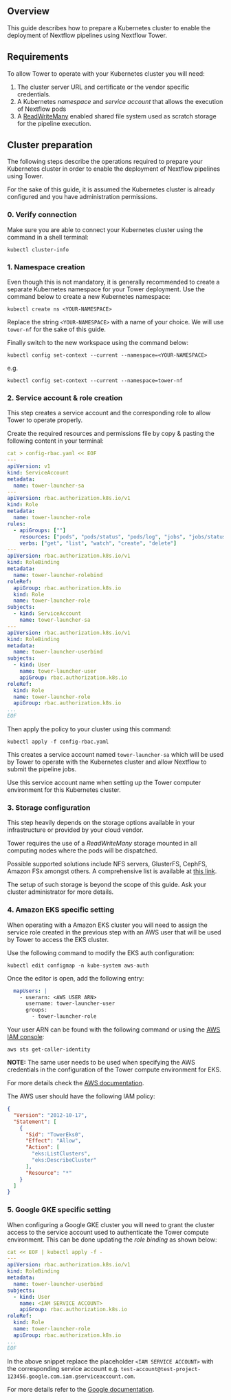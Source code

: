 ## Overview

This guide describes how to prepare a Kubernetes cluster to enable
the deployment of Nextflow pipelines using Nextflow Tower.

## Requirements

To allow Tower to operate with your Kubernetes cluster you will need:

1. The cluster server URL and certificate or the vendor specific credentials.
2. A Kubernetes *namespace* and *service account* that allows the execution of Nextflow pods
3. A [ReadWriteMany](https://kubernetes.io/docs/concepts/storage/persistent-volumes/#access-modes)
enabled shared file system used as scratch storage for the pipeline execution.

## Cluster preparation

The following steps describe the operations required to prepare your Kubernetes cluster
in order to enable the deployment of Nextflow pipelines using Tower.

For the sake of this guide, it is assumed the Kubernetes cluster is already configured and
you have administration permissions.


### 0. Verify connection

Make sure you are able to connect your Kubernetes cluster using the command in a shell terminal:

```
kubectl cluster-info
```

### 1. Namespace creation

Even though this is not mandatory, it is generally recommended to create a separate
Kubernetes namespace for your Tower deployment. Use the command below to create a new
Kubernetes namespace:

```
kubectl create ns <YOUR-NAMESPACE>
```        

Replace the string `<YOUR-NAMESPACE>` with a name of your choice.
We will use `tower-nf` for the sake of this guide.

Finally switch to the new workspace using the command below:

```
kubectl config set-context --current --namespace=<YOUR-NAMESPACE>
```

e.g.

```
kubectl config set-context --current --namespace=tower-nf
```

### 2. Service account & role creation

This step creates a service account and the corresponding role to allow Tower to
operate properly.

Create the required resources and permissions file by copy & pasting the following content in your
terminal:

```yaml
cat > config-rbac.yaml << EOF
---
apiVersion: v1
kind: ServiceAccount
metadata:
  name: tower-launcher-sa
---
apiVersion: rbac.authorization.k8s.io/v1
kind: Role
metadata:
  name: tower-launcher-role
rules:
  - apiGroups: [""]
    resources: ["pods", "pods/status", "pods/log", "jobs", "jobs/status", "jobs/log"]
    verbs: ["get", "list", "watch", "create", "delete"]
---
apiVersion: rbac.authorization.k8s.io/v1
kind: RoleBinding
metadata:
  name: tower-launcher-rolebind
roleRef:
  apiGroup: rbac.authorization.k8s.io
  kind: Role
  name: tower-launcher-role
subjects:
  - kind: ServiceAccount
    name: tower-launcher-sa
---
apiVersion: rbac.authorization.k8s.io/v1
kind: RoleBinding
metadata:
  name: tower-launcher-userbind
subjects:
  - kind: User
    name: tower-launcher-user
    apiGroup: rbac.authorization.k8s.io
roleRef:
  kind: Role
  name: tower-launcher-role
  apiGroup: rbac.authorization.k8s.io
...
EOF
```

Then apply the policy to your cluster using this command:

```
kubectl apply -f config-rbac.yaml
```

This creates a service account named `tower-launcher-sa` which will be used by
Tower to operate with the Kubernetes cluster and allow Nextflow to submit
the pipeline jobs.

Use this service account name when setting up the Tower computer environment
for this Kubernetes cluster.

### 3. Storage configuration

This step heavily depends on the storage options available in your infrastructure or
provided by your cloud vendor.

Tower requires the use of a *ReadWriteMany* storage mounted in all computing
nodes where the pods will be dispatched.

Possible supported solutions include NFS servers, GlusterFS, CephFS, Amazon FSx
amongst others. A comprehensive list is available at
[this link](https://kubernetes.io/docs/concepts/storage/persistent-volumes/#access-modes).

The setup of such storage is beyond the scope of this guide.
Ask your cluster administrator for more details.


### 4. Amazon EKS specific setting

When operating with a Amazon EKS cluster you will need to assign
the service role created in the previous step with an AWS user that will
be used by Tower to access the EKS cluster.

Use the following command to modify the EKS auth configuration:

```
kubectl edit configmap -n kube-system aws-auth
```

Once the editor is open, add the following entry:

```yaml
  mapUsers: |
    - userarn: <AWS USER ARN>
      username: tower-launcher-user
      groups:
        - tower-launcher-role
```

Your user ARN can be found with the following command or using the
 [AWS IAM console](https://console.aws.amazon.com/iam):

```
aws sts get-caller-identity
```

__NOTE:__ The same user needs to be used when specifying the AWS credentials in the
configuration of the Tower compute environment for EKS.


For more details check the [AWS documentation](https://docs.aws.amazon.com/eks/latest/userguide/add-user-role.html).

The AWS user should have the following IAM policy:

```json
{
  "Version": "2012-10-17",
  "Statement": [
    {
      "Sid": "TowerEks0",
      "Effect": "Allow",
      "Action": [
        "eks:ListClusters",
        "eks:DescribeCluster"
      ],
      "Resource": "*"
    }
  ]
}
```

### 5. Google GKE specific setting

When configuring a Google GKE cluster you will need to grant the cluster access to the service account
used to authenticate the Tower compute environment. This can be done updating the *role binding*
as shown below:

```yaml
cat << EOF | kubectl apply -f -
---
apiVersion: rbac.authorization.k8s.io/v1
kind: RoleBinding
metadata:
  name: tower-launcher-userbind
subjects:
  - kind: User
    name: <IAM SERVICE ACCOUNT>
    apiGroup: rbac.authorization.k8s.io
roleRef:
  kind: Role
  name: tower-launcher-role
  apiGroup: rbac.authorization.k8s.io
...
EOF
```

In the above snippet replace the placeholder `<IAM SERVICE ACCOUNT>` with the corresponding service account e.g.
`test-account@test-project-123456.google.com.iam.gserviceaccount.com`.

For more details refer to the [Google documentation](https://cloud.google.com/kubernetes-engine/docs/how-to/role-based-access-control).
